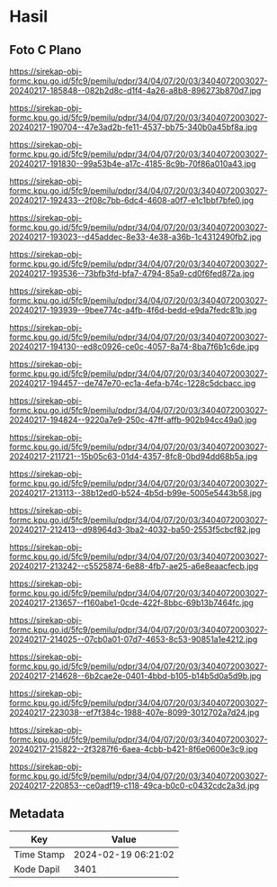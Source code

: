 # Hasil

## Foto C Plano

https://sirekap-obj-formc.kpu.go.id/5fc9/pemilu/pdpr/34/04/07/20/03/3404072003027-20240217-185848--082b2d8c-d1f4-4a26-a8b8-896273b870d7.jpg

https://sirekap-obj-formc.kpu.go.id/5fc9/pemilu/pdpr/34/04/07/20/03/3404072003027-20240217-190704--47e3ad2b-fe11-4537-bb75-340b0a45bf8a.jpg

https://sirekap-obj-formc.kpu.go.id/5fc9/pemilu/pdpr/34/04/07/20/03/3404072003027-20240217-191830--99a53b4e-a17c-4185-8c9b-70f86a010a43.jpg

https://sirekap-obj-formc.kpu.go.id/5fc9/pemilu/pdpr/34/04/07/20/03/3404072003027-20240217-192433--2f08c7bb-6dc4-4608-a0f7-e1c1bbf7bfe0.jpg

https://sirekap-obj-formc.kpu.go.id/5fc9/pemilu/pdpr/34/04/07/20/03/3404072003027-20240217-193023--d45addec-8e33-4e38-a36b-1c4312490fb2.jpg

https://sirekap-obj-formc.kpu.go.id/5fc9/pemilu/pdpr/34/04/07/20/03/3404072003027-20240217-193536--73bfb3fd-bfa7-4794-85a9-cd0f6fed872a.jpg

https://sirekap-obj-formc.kpu.go.id/5fc9/pemilu/pdpr/34/04/07/20/03/3404072003027-20240217-193939--9bee774c-a4fb-4f6d-bedd-e9da7fedc81b.jpg

https://sirekap-obj-formc.kpu.go.id/5fc9/pemilu/pdpr/34/04/07/20/03/3404072003027-20240217-194130--ed8c0926-ce0c-4057-8a74-8ba7f6b1c6de.jpg

https://sirekap-obj-formc.kpu.go.id/5fc9/pemilu/pdpr/34/04/07/20/03/3404072003027-20240217-194457--de747e70-ec1a-4efa-b74c-1228c5dcbacc.jpg

https://sirekap-obj-formc.kpu.go.id/5fc9/pemilu/pdpr/34/04/07/20/03/3404072003027-20240217-194824--9220a7e9-250c-47ff-affb-902b94cc49a0.jpg

https://sirekap-obj-formc.kpu.go.id/5fc9/pemilu/pdpr/34/04/07/20/03/3404072003027-20240217-211721--15b05c63-01d4-4357-8fc8-0bd94dd68b5a.jpg

https://sirekap-obj-formc.kpu.go.id/5fc9/pemilu/pdpr/34/04/07/20/03/3404072003027-20240217-213113--38b12ed0-b524-4b5d-b99e-5005e5443b58.jpg

https://sirekap-obj-formc.kpu.go.id/5fc9/pemilu/pdpr/34/04/07/20/03/3404072003027-20240217-212413--d98964d3-3ba2-4032-ba50-2553f5cbcf82.jpg

https://sirekap-obj-formc.kpu.go.id/5fc9/pemilu/pdpr/34/04/07/20/03/3404072003027-20240217-213242--c5525874-6e88-4fb7-ae25-a6e8eaacfecb.jpg

https://sirekap-obj-formc.kpu.go.id/5fc9/pemilu/pdpr/34/04/07/20/03/3404072003027-20240217-213657--f160abe1-0cde-422f-8bbc-69b13b7464fc.jpg

https://sirekap-obj-formc.kpu.go.id/5fc9/pemilu/pdpr/34/04/07/20/03/3404072003027-20240217-214025--07cb0a01-07d7-4653-8c53-90851a1e4212.jpg

https://sirekap-obj-formc.kpu.go.id/5fc9/pemilu/pdpr/34/04/07/20/03/3404072003027-20240217-214628--6b2cae2e-0401-4bbd-b105-b14b5d0a5d9b.jpg

https://sirekap-obj-formc.kpu.go.id/5fc9/pemilu/pdpr/34/04/07/20/03/3404072003027-20240217-223038--ef7f384c-1988-407e-8099-3012702a7d24.jpg

https://sirekap-obj-formc.kpu.go.id/5fc9/pemilu/pdpr/34/04/07/20/03/3404072003027-20240217-215822--2f3287f6-6aea-4cbb-b421-8f6e0600e3c9.jpg

https://sirekap-obj-formc.kpu.go.id/5fc9/pemilu/pdpr/34/04/07/20/03/3404072003027-20240217-220853--ce0adf19-c118-49ca-b0c0-c0432cdc2a3d.jpg


## Metadata

| Key        | Value               |
| ---------- | ------------------- |
| Time Stamp | 2024-02-19 06:21:02 |
| Kode Dapil | 3401                |



